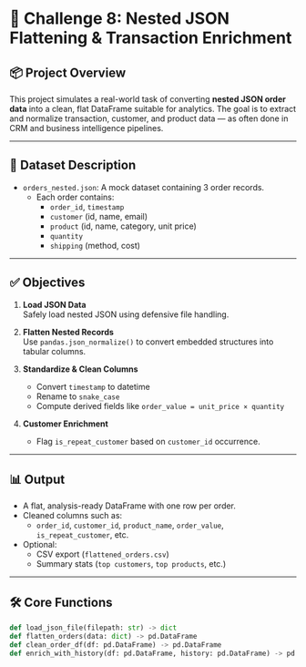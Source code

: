 # 🧬 Challenge 8: Nested JSON Flattening & Transaction Enrichment

## 📦 Project Overview

This project simulates a real-world task of converting **nested JSON order data** into a clean, flat DataFrame suitable for analytics. The goal is to extract and normalize transaction, customer, and product data — as often done in CRM and business intelligence pipelines.

---

## 📁 Dataset Description

- `orders_nested.json`: A mock dataset containing 3 order records.
  - Each order contains:
    - `order_id`, `timestamp`
    - `customer` (id, name, email)
    - `product` (id, name, category, unit price)
    - `quantity`
    - `shipping` (method, cost)

---

## ✅ Objectives

1. **Load JSON Data**  
   Safely load nested JSON using defensive file handling.

2. **Flatten Nested Records**  
   Use `pandas.json_normalize()` to convert embedded structures into tabular columns.

3. **Standardize & Clean Columns**
   - Convert `timestamp` to datetime
   - Rename to `snake_case`
   - Compute derived fields like `order_value = unit_price × quantity`

4. **Customer Enrichment**  
   - Flag `is_repeat_customer` based on `customer_id` occurrence.

---

## 📊 Output

- A flat, analysis-ready DataFrame with one row per order.
- Cleaned columns such as:
  - `order_id`, `customer_id`, `product_name`, `order_value`, `is_repeat_customer`, etc.
- Optional:
  - CSV export (`flattened_orders.csv`)
  - Summary stats (`top customers`, `top products`, etc.)

---

## 🛠️ Core Functions

```python
def load_json_file(filepath: str) -> dict
def flatten_orders(data: dict) -> pd.DataFrame
def clean_order_df(df: pd.DataFrame) -> pd.DataFrame
def enrich_with_history(df: pd.DataFrame, history: pd.DataFrame) -> pd.DataFrame